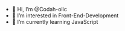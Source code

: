 - 👋 Hi, I’m @Codah-olic
- 👀 I’m interested in Front-End-Development 
- 🌱 I’m currently learning JavaScript

<!---
Codah-olic/Codah-olic is a ✨ special ✨ repository because its `README.md` (this file) appears on your GitHub profile.
You can click the Preview link to take a look at your changes.
--->
